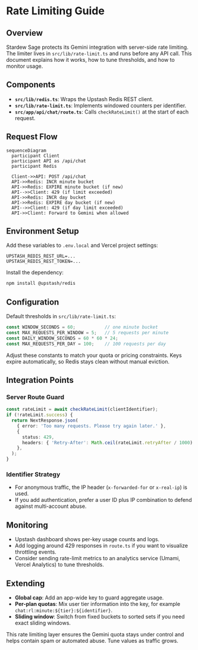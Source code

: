 # Rate Limiting Guide

## Overview

Stardew Sage protects its Gemini integration with server-side rate limiting. The limiter lives in `src/lib/rate-limit.ts` and runs before any API call. This document explains how it works, how to tune thresholds, and how to monitor usage.

## Components

- **`src/lib/redis.ts`**: Wraps the Upstash Redis REST client.
- **`src/lib/rate-limit.ts`**: Implements windowed counters per identifier.
- **`src/app/api/chat/route.ts`**: Calls `checkRateLimit()` at the start of each request.

## Request Flow

```mermaid
sequenceDiagram
  participant Client
  participant API as /api/chat
  participant Redis

  Client->>API: POST /api/chat
  API->>Redis: INCR minute bucket
  API->>Redis: EXPIRE minute bucket (if new)
  API-->>Client: 429 (if limit exceeded)
  API->>Redis: INCR day bucket
  API->>Redis: EXPIRE day bucket (if new)
  API-->>Client: 429 (if day limit exceeded)
  API->>Client: Forward to Gemini when allowed
```

## Environment Setup

Add these variables to `.env.local` and Vercel project settings:

```text
UPSTASH_REDIS_REST_URL=...
UPSTASH_REDIS_REST_TOKEN=...
```

Install the dependency:

```bash
npm install @upstash/redis
```

## Configuration

Default thresholds in `src/lib/rate-limit.ts`:

```typescript
const WINDOW_SECONDS = 60;           // one minute bucket
const MAX_REQUESTS_PER_WINDOW = 5;   // 5 requests per minute
const DAILY_WINDOW_SECONDS = 60 * 60 * 24;
const MAX_REQUESTS_PER_DAY = 100;    // 100 requests per day
```

Adjust these constants to match your quota or pricing constraints. Keys expire automatically, so Redis stays clean without manual eviction.

## Integration Points

### Server Route Guard

```typescript
const rateLimit = await checkRateLimit(clientIdentifier);
if (!rateLimit.success) {
  return NextResponse.json(
    { error: 'Too many requests. Please try again later.' },
    {
      status: 429,
      headers: { 'Retry-After': Math.ceil(rateLimit.retryAfter / 1000).toString() },
    },
  );
}
```

### Identifier Strategy

- For anonymous traffic, the IP header (`x-forwarded-for` or `x-real-ip`) is used.
- If you add authentication, prefer a user ID plus IP combination to defend against multi-account abuse.

## Monitoring

- Upstash dashboard shows per-key usage counts and logs.
- Add logging around 429 responses in `route.ts` if you want to visualize throttling events.
- Consider sending rate-limit metrics to an analytics service (Umami, Vercel Analytics) to tune thresholds.

## Extending

- **Global cap**: Add an app-wide key to guard aggregate usage.
- **Per-plan quotas**: Mix user tier information into the key, for example `chat:rl:minute:${tier}:${identifier}`.
- **Sliding window**: Switch from fixed buckets to sorted sets if you need exact sliding windows.

This rate limiting layer ensures the Gemini quota stays under control and helps contain spam or automated abuse. Tune values as traffic grows.
